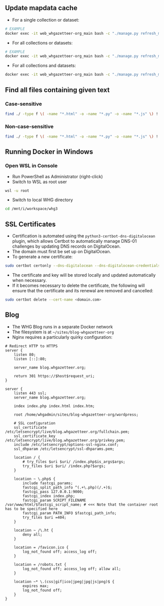 ## Update mapdata cache
- For a single collection or dataset:
```sh
# EXAMPLE
docker exec -it web_whgazetteer-org_main bash -c "./manage.py refresh_mapdata_cache collection 134"
```
- For all collections or datasets:
```sh
# EXAMPLE
docker exec -it web_whgazetteer-org_main bash -c "./manage.py refresh_mapdata_cache dataset"
```
- For all collections and datasets:
```sh
docker exec -it web_whgazetteer-org_main bash -c "./manage.py refresh_mapdata_cache"
```

## Find all files containing given text

### Case-sensitive
```bash
find ./ -type f \( -name "*.html" -o -name "*.py" -o -name "*.js" \) ! -path "./whg/static/*" ! -path "./static/*" -exec grep -lz -P "Grossner" {} + | xargs -0 -I {} echo {} | sort -u | sed "s|^./||"
```

### Non-case-sensitive
```bash
find ./ -type f \( -name "*.html" -o -name "*.py" -o -name "*.js" \) ! -path "./whg/static/*" ! -path "./static/*" -exec grep -lzi -P "grossner" {} + | xargs -0 -I {} echo {} | sort -u | sed "s|^./||"
```

## Running Docker in Windows

### Open WSL in Console
- Run PowerShell as Administrator (right-click)
- Switch to WSL as root user
```sh
wsl -u root
```
- Switch to local WHG directory
```sh
cd /mnt/i/workspace/whg3
```

## SSL Certificates
- Certification is automated using the `python3-certbot-dns-digitalocean` plugin, which allows Certbot to automatically manage DNS-01 challenges by updating DNS records on DigitalOcean.
- The domain must first be set up on DigitalOcean.
- To generate a new certificate:
```sh
sudo certbot certonly --dns-digitalocean --dns-digitalocean-credentials /etc/letsencrypt/digitalocean.ini -d <domain.com>
```
- The certificate and key will be stored locally and updated automatically when necessary.
- If it becomes necessary to delete the certificate, the following will ensure that the certificate and its renewal are removed and cancelled:
```sh
sudo certbot delete --cert-name <domain.com>
```

## Blog
- The WHG Blog runs in a separate Docker network
- The filesystem is at `~/sites/blog-whgazetteer-org`
- Nginx requires a particularly quirky configuration:
```
# Redirect HTTP to HTTPS
server {
    listen 80;
    listen [::]:80;

    server_name blog.whgazetteer.org;

    return 301 https://$host$request_uri;
}

server {
    listen 443 ssl;
    server_name blog.whgazetteer.org;

    index index.php index.html index.htm;

    root /home/whgadmin/sites/blog-whgazetteer-org/wordpress;

    # SSL configuration
    ssl_certificate /etc/letsencrypt/live/blog.whgazetteer.org/fullchain.pem;
    ssl_certificate_key /etc/letsencrypt/live/blog.whgazetteer.org/privkey.pem;
    include /etc/letsencrypt/options-ssl-nginx.conf;
    ssl_dhparam /etc/letsencrypt/ssl-dhparams.pem;

    location / {
        # try_files $uri $uri/ /index.php$is_args$args;
        try_files $uri $uri/ /index.php?$args;
    }

    location ~ \.php$ {
        include fastcgi_params;
        fastcgi_split_path_info ^(.+\.php)(/.+)$;
        fastcgi_pass 127.0.0.1:9000;
        fastcgi_index index.php;
        fastcgi_param SCRIPT_FILENAME /var/www/html/$fastcgi_script_name; # <<< Note that the container root has to be specified here
        fastcgi_param PATH_INFO $fastcgi_path_info;
        try_files $uri =404;
    }

    location ~ /\.ht {
        deny all;
    }

    location = /favicon.ico {
        log_not_found off; access_log off;
    }

    location = /robots.txt {
        log_not_found off; access_log off; allow all;
    }

    location ~* \.(css|gif|ico|jpeg|jpg|js|png)$ {
        expires max;
        log_not_found off;
    }
}
```

